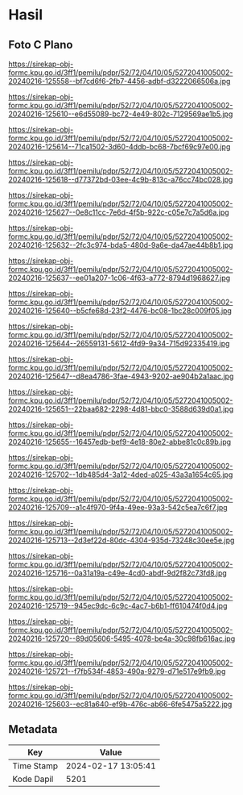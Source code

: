 # Hasil

## Foto C Plano

https://sirekap-obj-formc.kpu.go.id/3ff1/pemilu/pdpr/52/72/04/10/05/5272041005002-20240216-125558--bf7cd6f6-2fb7-4456-adbf-d3222066506a.jpg

https://sirekap-obj-formc.kpu.go.id/3ff1/pemilu/pdpr/52/72/04/10/05/5272041005002-20240216-125610--e6d55089-bc72-4e49-802c-7129569ae1b5.jpg

https://sirekap-obj-formc.kpu.go.id/3ff1/pemilu/pdpr/52/72/04/10/05/5272041005002-20240216-125614--71ca1502-3d60-4ddb-bc68-7bcf69c97e00.jpg

https://sirekap-obj-formc.kpu.go.id/3ff1/pemilu/pdpr/52/72/04/10/05/5272041005002-20240216-125618--d77372bd-03ee-4c9b-813c-a76cc74bc028.jpg

https://sirekap-obj-formc.kpu.go.id/3ff1/pemilu/pdpr/52/72/04/10/05/5272041005002-20240216-125627--0e8c11cc-7e6d-4f5b-922c-c05e7c7a5d6a.jpg

https://sirekap-obj-formc.kpu.go.id/3ff1/pemilu/pdpr/52/72/04/10/05/5272041005002-20240216-125632--2fc3c974-bda5-480d-9a6e-da47ae44b8b1.jpg

https://sirekap-obj-formc.kpu.go.id/3ff1/pemilu/pdpr/52/72/04/10/05/5272041005002-20240216-125637--ee01a207-1c06-4f63-a772-8794d1968627.jpg

https://sirekap-obj-formc.kpu.go.id/3ff1/pemilu/pdpr/52/72/04/10/05/5272041005002-20240216-125640--b5cfe68d-23f2-4476-bc08-1bc28c009f05.jpg

https://sirekap-obj-formc.kpu.go.id/3ff1/pemilu/pdpr/52/72/04/10/05/5272041005002-20240216-125644--26559131-5612-4fd9-9a34-715d92335419.jpg

https://sirekap-obj-formc.kpu.go.id/3ff1/pemilu/pdpr/52/72/04/10/05/5272041005002-20240216-125647--d8ea4786-3fae-4943-9202-ae904b2a1aac.jpg

https://sirekap-obj-formc.kpu.go.id/3ff1/pemilu/pdpr/52/72/04/10/05/5272041005002-20240216-125651--22baa682-2298-4d81-bbc0-3588d639d0a1.jpg

https://sirekap-obj-formc.kpu.go.id/3ff1/pemilu/pdpr/52/72/04/10/05/5272041005002-20240216-125655--16457edb-bef9-4e18-80e2-abbe81c0c89b.jpg

https://sirekap-obj-formc.kpu.go.id/3ff1/pemilu/pdpr/52/72/04/10/05/5272041005002-20240216-125702--1db485d4-3a12-4ded-a025-43a3a1654c65.jpg

https://sirekap-obj-formc.kpu.go.id/3ff1/pemilu/pdpr/52/72/04/10/05/5272041005002-20240216-125709--a1c4f970-9f4a-49ee-93a3-542c5ea7c6f7.jpg

https://sirekap-obj-formc.kpu.go.id/3ff1/pemilu/pdpr/52/72/04/10/05/5272041005002-20240216-125713--2d3ef22d-80dc-4304-935d-73248c30ee5e.jpg

https://sirekap-obj-formc.kpu.go.id/3ff1/pemilu/pdpr/52/72/04/10/05/5272041005002-20240216-125716--0a31a19a-c49e-4cd0-abdf-9d2f82c73fd8.jpg

https://sirekap-obj-formc.kpu.go.id/3ff1/pemilu/pdpr/52/72/04/10/05/5272041005002-20240216-125719--945ec9dc-6c9c-4ac7-b6b1-ff610474f0d4.jpg

https://sirekap-obj-formc.kpu.go.id/3ff1/pemilu/pdpr/52/72/04/10/05/5272041005002-20240216-125720--89d05606-5495-4078-be4a-30c98fb616ac.jpg

https://sirekap-obj-formc.kpu.go.id/3ff1/pemilu/pdpr/52/72/04/10/05/5272041005002-20240216-125721--f7fb534f-4853-490a-9279-d71e517e9fb9.jpg

https://sirekap-obj-formc.kpu.go.id/3ff1/pemilu/pdpr/52/72/04/10/05/5272041005002-20240216-125603--ec81a640-ef9b-476c-ab66-6fe5475a5222.jpg


## Metadata

| Key        | Value               |
| ---------- | ------------------- |
| Time Stamp | 2024-02-17 13:05:41 |
| Kode Dapil | 5201                |




